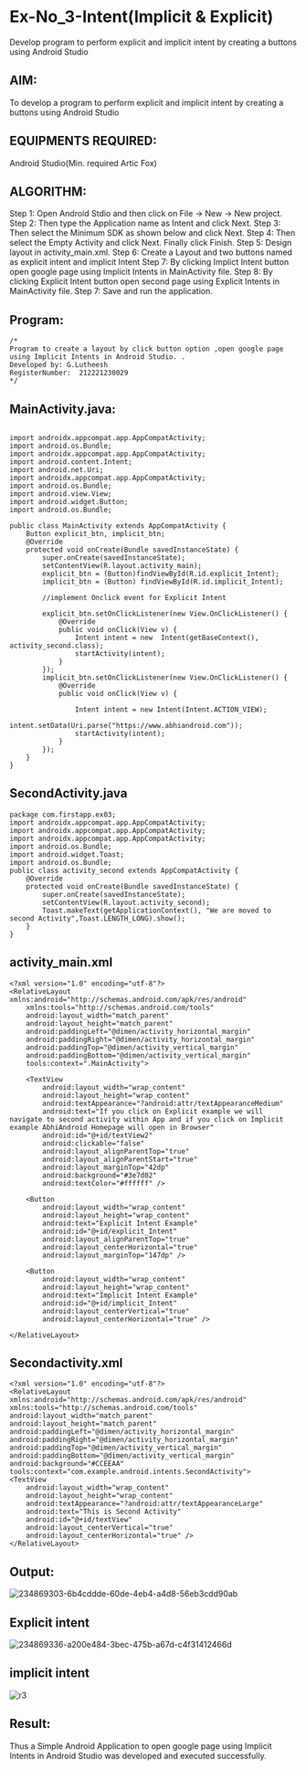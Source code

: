 # Ex-No_3-Intent(Implicit & Explicit)
Develop program to perform explicit and implicit intent by creating a buttons using Android Studio
## AIM:
To develop a program to perform explicit and implicit intent by creating a buttons using Android Studio
## EQUIPMENTS REQUIRED:
Android Studio(Min. required Artic Fox)
## ALGORITHM:
Step 1: Open Android Stdio and then click on File -> New -> New project.
Step 2: Then type the Application name as Intent and click Next.
Step 3: Then select the Minimum SDK as shown below and click Next.
Step 4: Then select the Empty Activity and click Next. Finally click Finish.
Step 5: Design layout in activity_main.xml.
Step 6: Create a Layout and two buttons named as explicit intent and implicit Intent 
Step 7: By clicking Implict Intent button open google page using Implicit Intents in MainActivity file.
Step 8: By clicking Explicit Intent button open second page using Explicit Intents in MainActivity file.
Step 7: Save and run the application.
## Program:
 ```
/*
Program to create a layout by click button option ,open google page using Implicit Intents in Android Studio. .
Developed by: G.Lutheesh
RegisterNumber:  212221230029
*/
```
## MainActivity.java:
```package com.firstapp.ex03;

import androidx.appcompat.app.AppCompatActivity;
import android.os.Bundle;
import androidx.appcompat.app.AppCompatActivity;
import android.content.Intent;
import android.net.Uri;
import androidx.appcompat.app.AppCompatActivity;
import android.os.Bundle;
import android.view.View;
import android.widget.Button;
import android.os.Bundle;

public class MainActivity extends AppCompatActivity {
    Button explicit_btn, implicit_btn;
    @Override
    protected void onCreate(Bundle savedInstanceState) {
        super.onCreate(savedInstanceState);
        setContentView(R.layout.activity_main);
        explicit_btn = (Button)findViewById(R.id.explicit_Intent);
        implicit_btn = (Button) findViewById(R.id.implicit_Intent);

        //implement Onclick event for Explicit Intent

        explicit_btn.setOnClickListener(new View.OnClickListener() {
            @Override
            public void onClick(View v) {
                Intent intent = new  Intent(getBaseContext(), activity_second.class);
                startActivity(intent);
            }
        });
        implicit_btn.setOnClickListener(new View.OnClickListener() {
            @Override
            public void onClick(View v) {

                Intent intent = new Intent(Intent.ACTION_VIEW);
                intent.setData(Uri.parse("https://www.abhiandroid.com"));
                startActivity(intent);
            }
        });
    }
}

```
## SecondActivity.java
```
package com.firstapp.ex03;
import androidx.appcompat.app.AppCompatActivity;
import androidx.appcompat.app.AppCompatActivity;
import androidx.appcompat.app.AppCompatActivity;
import android.os.Bundle;
import android.widget.Toast;
import android.os.Bundle;
public class activity_second extends AppCompatActivity {
    @Override
    protected void onCreate(Bundle savedInstanceState) {
        super.onCreate(savedInstanceState);
        setContentView(R.layout.activity_second);
        Toast.makeText(getApplicationContext(), "We are moved to second Activity",Toast.LENGTH_LONG).show();
    }
}
```
## activity_main.xml
```
<?xml version="1.0" encoding="utf-8"?>
<RelativeLayout xmlns:android="http://schemas.android.com/apk/res/android"
    xmlns:tools="http://schemas.android.com/tools"
    android:layout_width="match_parent"
    android:layout_height="match_parent"
    android:paddingLeft="@dimen/activity_horizontal_margin"
    android:paddingRight="@dimen/activity_horizontal_margin"
    android:paddingTop="@dimen/activity_vertical_margin"
    android:paddingBottom="@dimen/activity_vertical_margin"
    tools:context=".MainActivity">

    <TextView
        android:layout_width="wrap_content"
        android:layout_height="wrap_content"
        android:textAppearance="?android:attr/textAppearanceMedium"
        android:text="If you click on Explicit example we will navigate to second activity within App and if you click on Implicit example AbhiAndroid Homepage will open in Browser"
        android:id="@+id/textView2"
        android:clickable="false"
        android:layout_alignParentTop="true"
        android:layout_alignParentStart="true"
        android:layout_marginTop="42dp"
        android:background="#3e7d02"
        android:textColor="#ffffff" />

    <Button
        android:layout_width="wrap_content"
        android:layout_height="wrap_content"
        android:text="Explicit Intent Example"
        android:id="@+id/explicit_Intent"
        android:layout_alignParentTop="true"
        android:layout_centerHorizontal="true"
        android:layout_marginTop="147dp" />

    <Button
        android:layout_width="wrap_content"
        android:layout_height="wrap_content"
        android:text="Implicit Intent Example"
        android:id="@+id/implicit_Intent"
        android:layout_centerVertical="true"
        android:layout_centerHorizontal="true" />

</RelativeLayout>
```
## Secondactivity.xml
```
<?xml version="1.0" encoding="utf-8"?>
<RelativeLayout xmlns:android="http://schemas.android.com/apk/res/android"
xmlns:tools="http://schemas.android.com/tools" android:layout_width="match_parent"
android:layout_height="match_parent" android:paddingLeft="@dimen/activity_horizontal_margin"
android:paddingRight="@dimen/activity_horizontal_margin"
android:paddingTop="@dimen/activity_vertical_margin"
android:paddingBottom="@dimen/activity_vertical_margin"
android:background="#CCEEAA"
tools:context="com.example.android.intents.SecondActivity">
<TextView
    android:layout_width="wrap_content"
    android:layout_height="wrap_content"
    android:textAppearance="?android:attr/textAppearanceLarge"
    android:text="This is Second Activity"
    android:id="@+id/textView"
    android:layout_centerVertical="true"
    android:layout_centerHorizontal="true" />
</RelativeLayout>
```

## Output:
![234869303-6b4cddde-60de-4eb4-a4d8-56eb3cdd90ab](https://github.com/Lutheeshgoparapu/Ex-No_3_Intent/assets/94154531/879958e3-9e81-423a-9aa3-c4b20f3a32ac)
## Explicit intent
![234869336-a200e484-3bec-475b-a67d-c4f31412466d](https://github.com/Lutheeshgoparapu/Ex-No_3_Intent/assets/94154531/1cac0d0a-a333-4df1-b710-0985f0305791)
## implicit intent
![r3](https://github.com/Lutheeshgoparapu/Ex-No_3_Intent/assets/94154531/46415170-283b-4e14-a322-3dbf9fcd31f0)
## Result:
Thus a Simple Android Application to open google page using Implicit Intents in Android Studio was developed and executed successfully.
